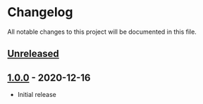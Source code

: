 # Changelog

All notable changes to this project will be documented in this file.

## [Unreleased]

## [1.0.0] - 2020-12-16

- Initial release

[Unreleased]: https://github.com/nephosolutions/terraform-google-gcp-project/compare/v1.0.0...HEAD
[1.0.0]: https://github.com/nephosolutions/terraform-google-gcp-project/releases/tag/v1.0.0
